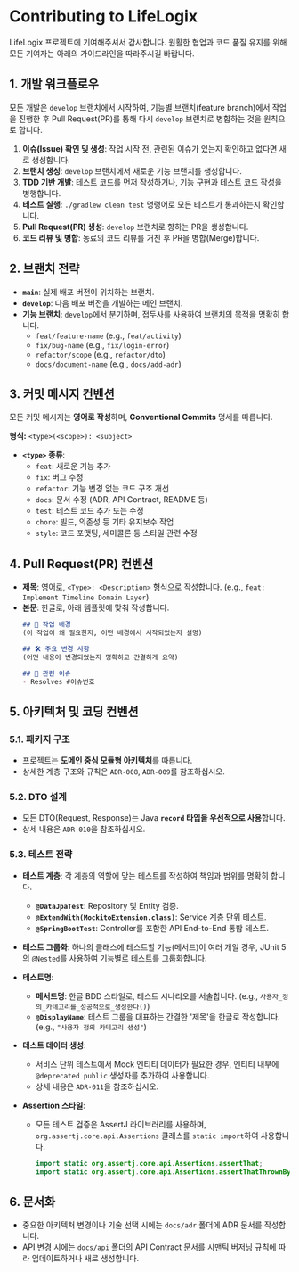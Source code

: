 # Contributing to LifeLogix

LifeLogix 프로젝트에 기여해주셔서 감사합니다. 원활한 협업과 코드 품질 유지를 위해 모든 기여자는 아래의 가이드라인을 따라주시길 바랍니다.

## 1. 개발 워크플로우

모든 개발은 `develop` 브랜치에서 시작하여, 기능별 브랜치(feature branch)에서 작업을 진행한 후 Pull Request(PR)를 통해 다시 `develop` 브랜치로 병합하는 것을 원칙으로 합니다.

1.  **이슈(Issue) 확인 및 생성**: 작업 시작 전, 관련된 이슈가 있는지 확인하고 없다면 새로 생성합니다.
2.  **브랜치 생성**: `develop` 브랜치에서 새로운 기능 브랜치를 생성합니다.
3.  **TDD 기반 개발**: 테스트 코드를 먼저 작성하거나, 기능 구현과 테스트 코드 작성을 병행합니다.
4.  **테스트 실행**: `./gradlew clean test` 명령어로 모든 테스트가 통과하는지 확인합니다.
5.  **Pull Request(PR) 생성**: `develop` 브랜치로 향하는 PR을 생성합니다.
6.  **코드 리뷰 및 병합**: 동료의 코드 리뷰를 거친 후 PR을 병합(Merge)합니다.

## 2. 브랜치 전략

-   **`main`**: 실제 배포 버전이 위치하는 브랜치.
-   **`develop`**: 다음 배포 버전을 개발하는 메인 브랜치.
-   **기능 브랜치**: `develop`에서 분기하며, 접두사를 사용하여 브랜치의 목적을 명확히 합니다.
    -   `feat/feature-name` (e.g., `feat/activity`)
    -   `fix/bug-name` (e.g., `fix/login-error`)
    -   `refactor/scope` (e.g., `refactor/dto`)
    -   `docs/document-name` (e.g., `docs/add-adr`)

## 3. 커밋 메시지 컨벤션

모든 커밋 메시지는 **영어로 작성**하며, **Conventional Commits** 명세를 따릅니다.

**형식:** `<type>(<scope>): <subject>`

-   **`<type>` 종류**:
    -   `feat`: 새로운 기능 추가
    -   `fix`: 버그 수정
    -   `refactor`: 기능 변경 없는 코드 구조 개선
    -   `docs`: 문서 수정 (ADR, API Contract, README 등)
    -   `test`: 테스트 코드 추가 또는 수정
    -   `chore`: 빌드, 의존성 등 기타 유지보수 작업
    -   `style`: 코드 포맷팅, 세미콜론 등 스타일 관련 수정

## 4. Pull Request(PR) 컨벤션

-   **제목**: 영어로, `<Type>: <Description>` 형식으로 작성합니다. (e.g., `feat: Implement Timeline Domain Layer`)
-   **본문**: 한글로, 아래 템플릿에 맞춰 작성합니다.
    ```markdown
    ## 🚀 작업 배경
    (이 작업이 왜 필요한지, 어떤 배경에서 시작되었는지 설명)

    ## 🛠️ 주요 변경 사항
    (어떤 내용이 변경되었는지 명확하고 간결하게 요약)

    ## 🔗 관련 이슈
    - Resolves #이슈번호
    ```

## 5. 아키텍처 및 코딩 컨벤션

### 5.1. 패키지 구조

-   프로젝트는 **도메인 중심 모듈형 아키텍처**를 따릅니다.
-   상세한 계층 구조와 규칙은 `ADR-008`, `ADR-009`를 참조하십시오.

### 5.2. DTO 설계

-   모든 DTO(Request, Response)는 Java **`record` 타입을 우선적으로 사용**합니다.
-   상세 내용은 `ADR-010`을 참조하십시오.

### 5.3. 테스트 전략

-   **테스트 계층**: 각 계층의 역할에 맞는 테스트를 작성하여 책임과 범위를 명확히 합니다.
    -   **`@DataJpaTest`**: Repository 및 Entity 검증.
    -   **`@ExtendWith(MockitoExtension.class)`**: Service 계층 단위 테스트.
    -   **`@SpringBootTest`**: Controller를 포함한 API End-to-End 통합 테스트.

-   **테스트 그룹화**: 하나의 클래스에 테스트할 기능(메서드)이 여러 개일 경우, JUnit 5의 `@Nested`를 사용하여 기능별로 테스트를 그룹화합니다.

-   **테스트명**:
    -   **메서드명**: 한글 BDD 스타일로, 테스트 시나리오를 서술합니다. (e.g., `사용자_정의_카테고리를_성공적으로_생성한다()`)
    -   **`@DisplayName`**: 테스트 그룹을 대표하는 간결한 '제목'을 한글로 작성합니다. (e.g., `"사용자 정의 카테고리 생성"`)

-   **테스트 데이터 생성**:
    -   서비스 단위 테스트에서 Mock 엔티티 데이터가 필요한 경우, 엔티티 내부에 `@deprecated public` 생성자를 추가하여 사용합니다.
    -   상세 내용은 `ADR-011`을 참조하십시오.

-   **Assertion 스타일**:
    -   모든 테스트 검증은 AssertJ 라이브러리를 사용하며, `org.assertj.core.api.Assertions` 클래스를 `static import`하여 사용합니다.
        ```java
        import static org.assertj.core.api.Assertions.assertThat;
        import static org.assertj.core.api.Assertions.assertThatThrownBy;
        ```

## 6. 문서화

-   중요한 아키텍처 변경이나 기술 선택 시에는 `docs/adr` 폴더에 ADR 문서를 작성합니다.
-   API 변경 시에는 `docs/api` 폴더의 API Contract 문서를 시맨틱 버저닝 규칙에 따라 업데이트하거나 새로 생성합니다.